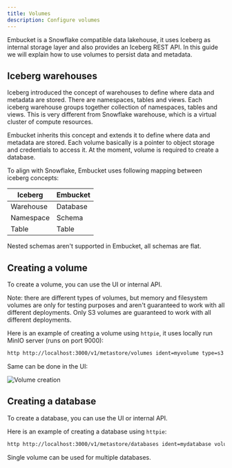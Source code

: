 ```yaml
---
title: Volumes
description: Configure volumes
---
```


Embucket is a Snowflake compatible data lakehouse, it uses Iceberg as internal storage layer and also provides an Iceberg REST API. In this guide we will explain how to use volumes to persist data and metadata.

## Iceberg warehouses

Iceberg introduced the concept of warehouses to define where data and metadata are stored. There are namespaces, tables and views. Each iceberg warehouse groups together collection of namespaces, tables and views. This is very different from Snowflake warehouse, which is a virtual cluster of compute resources.

Embucket inherits this concept and extends it to define where data and metadata are stored. Each volume basically is a pointer to object storage and credentials to access it. At the moment, volume is required to create a database.

To align with Snowflake, Embucket uses following mapping between iceberg concepts:

| Iceberg   | Embucket |
| --------- | -------- |
| Warehouse | Database |
| Namespace | Schema   |
| Table     | Table    |

Nested schemas aren't supported in Embucket, all schemas are flat.

## Creating a volume

To create a volume, you can use the UI or internal API.

Note: there are different types of volumes, but memory and filesystem volumes are only for testing purposes and aren't guaranteed to work with all different deployments. Only S3 volumes are guaranteed to work with all different deployments.

Here is an example of creating a volume using `httpie`, it uses locally run MinIO server (runs on port 9000):

```bash
http http://localhost:3000/v1/metastore/volumes ident=myvolume type=s3 credentials:='{"credential_type":"access_key","aws-access-key-id":"minioadmin","aws-secret-access-key":"minioadmin"}' bucket=embucket-lakehouse endpoint='http://localhost:9000'
```

Same can be done in the UI:

![Volume creation](/assets/volume-creation.png)

## Creating a database

To create a database, you can use the UI or internal API.

Here is an example of creating a database using `httpie`:

```bash
http http://localhost:3000/v1/metastore/databases ident=mydatabase volume=myvolume
```

Single volume can be used for multiple databases.
